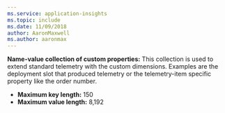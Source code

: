 ```yaml
---
ms.service: application-insights
ms.topic: include
ms.date: 11/09/2018
author: AaronMaxwell
ms.author: aaronmax
---
```


**Name-value collection of custom properties:** This collection is used to extend standard telemetry with the custom dimensions. Examples are the deployment slot that produced telemetry or the telemetry-item specific property like the order number.

* **Maximum key length:** 150
* **Maximum value length:** 8,192

